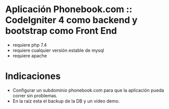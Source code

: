 # Aplicación Phonebook.com :: CodeIgniter 4 como backend y bootstrap como Front End
- requiere php 7.4
- requiere cualquier versión estable de mysql
- requiere apache

# Indicaciones 
- Configurar un subdominio phonebook.com para que la aplicación pueda correr sin problemas.
- En la raiz esta el backup de la DB y un video demo.
